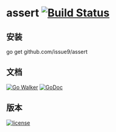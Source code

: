 assert [![Build Status](https://travis-ci.org/caixw/lib.go.svg?branch=master)](https://travis-ci.org/caixw/lib.go)
======


## 安装

go get github.com/issue9/assert


## 文档

[![Go Walker](http://gowalker.org/api/v1/badge)](http://gowalker.org/github.com/issue9/assert)
[![GoDoc](https://godoc.org/github.com/caixw/lib.go/assert?status.svg)](https://godoc.org/github.com/issue9/assert)


## 版本

[![license](http://img.shields.io/badge/license-MIT-red.svg?style=flat)](https://github.com/issue9/assert/blob/master/LICENSE)
